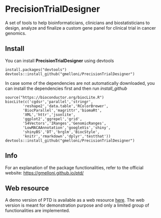 # PrecisionTrialDesigner

A set of tools to help bioinformaticians, clinicians and biostatisticians
to design, analyze and finalize a custom gene panel for clinical trial in cancer genomics.

## Install

You can install **PrecisionTrialDesigner** using devtools

```{r}
install.packages("devtools")
devtools::install_github("gmelloni/PrecisionTrialDesigner")
```
In case some of the dependencies are not automatically downloaded,
you can install the dependencies first and then run *install_github*

```{r}
source("https://bioconductor.org/biocLite.R")
biocLite(c('cgdsr','parallel','stringr',
		'reshape2','data.table','RColorBrewer',
		'BiocParallel','magrittr','biomaRt',
		'XML','httr','jsonlite',
		'ggplot2','ggrepel','grid',
		'S4Vectors','IRanges','GenomicRanges',
		'LowMACAAnnotation','googleVis','shiny',
		'shinyBS','DT','brglm','BiocStyle',
		'knitr','rmarkdown','dplyr','testthat'))
devtools::install_github("gmelloni/PrecisionTrialDesigner")
```
## Info

For an explanation of the package functionalities, refer to the official website: https://gmelloni.github.io/ptd/

## Web resource

A demo version of PTD is available as a web resource [here](https://gmelloni.github.io/ptd/shinyapp.html). The web version is meant for demonstration purpose and only a limited group of functionalities are implemented. 
